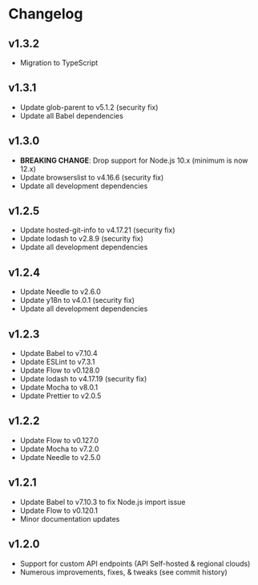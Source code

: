 Changelog
=========

v1.3.2
------

- Migration to TypeScript

v1.3.1
------

- Update glob-parent to v5.1.2 (security fix)
- Update all Babel dependencies

v1.3.0
------

- **BREAKING CHANGE**: Drop support for Node.js 10.x (minimum is now 12.x)
- Update browserslist to v4.16.6 (security fix)
- Update all development dependencies

v1.2.5
------

- Update hosted-git-info to v4.17.21 (security fix)
- Update lodash to v2.8.9 (security fix)
- Update all development dependencies

v1.2.4
------

- Update Needle to v2.6.0
- Update y18n to v4.0.1 (security fix)
- Update all development dependencies

v1.2.3
------

- Update Babel to v7.10.4
- Update ESLint to v7.3.1
- Update Flow to v0.128.0
- Update lodash to v4.17.19 (security fix)
- Update Mocha to v8.0.1
- Update Prettier to v2.0.5

v1.2.2
------

- Update Flow to v0.127.0
- Update Mocha to v7.2.0
- Update Needle to v2.5.0

v1.2.1
------

- Update Babel to v7.10.3 to fix Node.js import issue
- Update Flow to v0.120.1
- Minor documentation updates

v1.2.0
------

- Support for custom API endpoints (API Self-hosted & regional clouds)
- Numerous improvements, fixes, & tweaks (see commit history)
